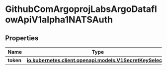 

# GithubComArgoprojLabsArgoDataflowApiV1alpha1NATSAuth


## Properties

Name | Type | Description | Notes
------------ | ------------- | ------------- | -------------
**token** | [**io.kubernetes.client.openapi.models.V1SecretKeySelector**](io.kubernetes.client.openapi.models.V1SecretKeySelector.md) |  |  [optional]



